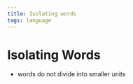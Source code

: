 ```yaml
---
title: Isolating words
tags: language
---
```


# Isolating Words
- words do not divide into smaller units


























































